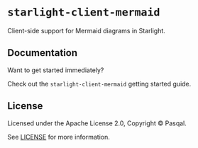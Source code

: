 # `starlight-client-mermaid`

Client-side support for Mermaid diagrams in Starlight.

## Documentation

Want to get started immediately?

Check out the `starlight-client-mermaid` getting started guide.

## License

Licensed under the Apache License 2.0, Copyright © Pasqal.

See [LICENSE](https://github.com/bbecquet/starlight-client-mermaid/blob/main/LICENSE) for more information.
